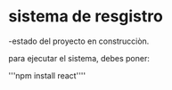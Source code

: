 <h1> sistema de resgistro</h1>

-estado del proyecto en construcciòn.

para ejecutar el sistema, debes poner:

'''npm install react''''
